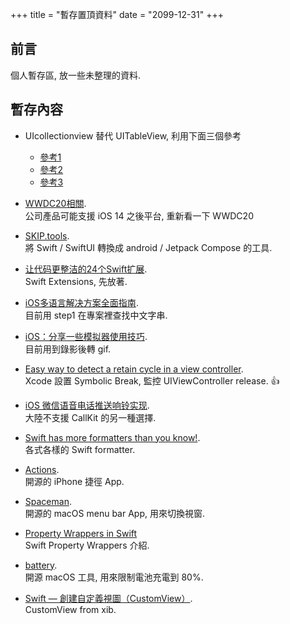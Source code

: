 +++
title = "暫存置頂資料"
date = "2099-12-31"
+++

## 前言

個人暫存區, 放一些未整理的資料.

## 暫存內容

- UIcollectionview 替代 UITableView, 利用下面三個參考
  - [參考1](https://www.appcoda.com.tw/ios-14-uicollectionview/)
  - [參考2](https://www.appcoda.com.tw/ios-14-diffable-data-source/)
  - [參考3](https://gist.github.com/TachibanaKaoru/205aaa11817e566ba39104cd78f952fd)

- [WWDC20相關](https://mackuba.eu/notes/wwdc20/).  
  公司產品可能支援 iOS 14 之後平台, 重新看一下 WWDC20

- [SKIP.tools](https://skip.tools/).  
  將 Swift / SwiftUI 轉換成 android / Jetpack Compose 的工具.

- [让代码更整洁的24个Swift扩展](https://juejin.cn/post/7324750286330298405).  
  Swift Extensions, 先放著.

- [iOS多语言解决方案全面指南](https://juejin.cn/post/7248811984748462141).  
  目前用 step1 在專案裡查找中文字串.

- [iOS：分享一些模拟器使用技巧](https://juejin.cn/post/7322740699434500159).  
  目前用到錄影後轉 gif.

- [Easy way to detect a retain cycle in a view controller](https://sarunw.com/posts/easy-way-to-detect-retain-cycle-in-view-controller/).  
  Xcode 設置 Symbolic Break, 監控 UIViewController release. 👍

- [iOS 微信语音电话推送响铃实现](https://juejin.cn/post/7339560770458845184).  
  大陸不支援 CallKit 的另一種選擇.

- [Swift has more formatters than you know!](https://www.swiftwithvincent.com/blog/swift-has-more-formatters-than-you-know).  
  各式各樣的 Swift formatter.

- [Actions](https://github.com/sindresorhus/Actions/).  
  開源的 iPhone 捷徑 App.

- [Spaceman](https://github.com/Jaysce/Spaceman).  
  開源的 macOS menu bar App, 用來切換視窗.

- [Property Wrappers in Swift](https://dev.to/mave_rick/property-wrappers-in-swift-fkh)  
  Swift Property Wrappers 介紹.

- [battery](https://github.com/actuallymentor/battery).  
  開源 macOS 工具, 用來限制電池充電到 80%.

- [Swift — 創建自定義視圖（CustomView）](https://medium.com/jeremy-xue-s-blog/swift-%E5%89%B5%E5%BB%BA%E8%87%AA%E5%AE%9A%E7%BE%A9%E8%A6%96%E5%9C%96-customview-8d61402ae937).  
  CustomView from xib.
